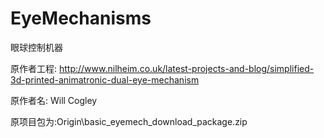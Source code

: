 # EyeMechanisms
眼球控制机器

原作者工程: http://www.nilheim.co.uk/latest-projects-and-blog/simplified-3d-printed-animatronic-dual-eye-mechanism

原作者名: Will Cogley

原项目包为:Origin\basic_eyemech_download_package.zip